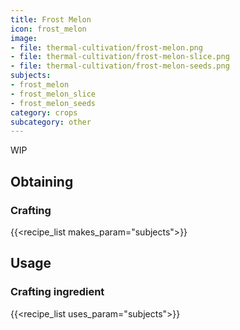 ```yaml
---
title: Frost Melon
icon: frost_melon
image:
- file: thermal-cultivation/frost-melon.png
- file: thermal-cultivation/frost-melon-slice.png
- file: thermal-cultivation/frost-melon-seeds.png
subjects: 
- frost_melon
- frost_melon_slice
- frost_melon_seeds
category: crops
subcategory: other
---
```


WIP

Obtaining
---------

### Crafting
{{<recipe_list makes_param="subjects">}}

Usage
-----

### Crafting ingredient
{{<recipe_list uses_param="subjects">}}
